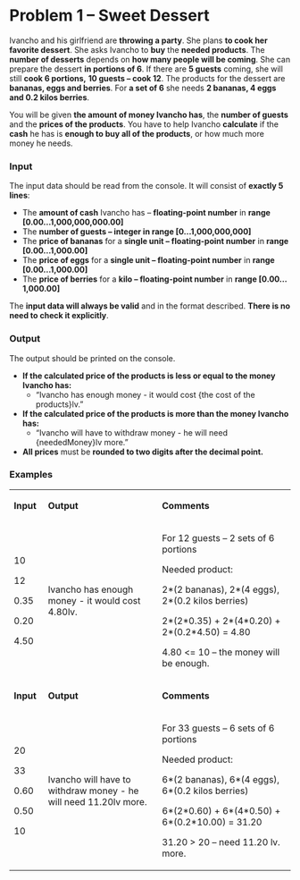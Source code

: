 <h1>Problem 1 &ndash; Sweet Dessert</h1>
<p>Ivancho and his girlfriend are <strong>throwing a party</strong>. She plans <strong>to cook her favorite dessert</strong>. She asks Ivancho to <strong>buy</strong> the <strong>needed products</strong>. The <strong>number of desserts</strong> depends on <strong>how many people will be coming</strong>. She can prepare the dessert <strong>in portions of 6</strong>. If there are <strong>5 guests</strong> coming, she will still <strong>cook 6 portions,</strong> <strong>10 guests &ndash; cook 12</strong>. The products for the dessert are <strong>bananas, eggs and berries</strong>. For <strong>a set of 6</strong> she needs <strong>2 bananas, 4 eggs and 0.2 kilos berries</strong>.</p>
<p>You will be given <strong>the amount of money Ivancho has</strong>, the <strong>number of guests </strong>and the <strong>prices of the products</strong>. You have to help Ivancho <strong>calculate</strong> if the <strong>cash</strong> he has is <strong>enough to buy all of the products</strong>, or how much more money he needs.</p>
<h3>Input</h3>
<p>The input data should be read from the console. It will consist of <strong>exactly 5 lines</strong>:</p>
<ul>
<li>The <strong>amount of cash</strong> Ivancho has &ndash; <strong>floating-point number</strong> in <strong>range [0.0</strong><strong>0&hellip;1,000,000,000.00]</strong></li>
<li>The <strong>number of guests &ndash; integer in range [0&hellip;1,000,000,000]</strong></li>
<li>The <strong>price of bananas</strong> for a <strong>single unit &ndash; floating-point number</strong> in <strong>range [0.</strong><strong>00&hellip;1,000.00]</strong></li>
<li>The <strong>price of eggs</strong> for a <strong>single unit &ndash; floating-point number</strong> in <strong>range [0.</strong><strong>00&hellip;1,000.00]</strong></li>
<li>The <strong>price of berries</strong> for a <strong>kilo &ndash; floating-point number</strong> in <strong>range [0.0</strong><strong>0&hellip;1,000.00]</strong></li>
</ul>
<p>The <strong>input data will always be valid</strong> and in the format described. <strong>There is no need to check it explicitly</strong>.</p>
<h3>Output</h3>
<p>The output should be printed on the console.</p>
<ul>
<li><strong>If the calculated price of the products is less or equal to the money Ivancho has:</strong>
<ul>
<li>&ldquo;Ivancho has enough money - it would cost {the cost of the products}lv.&rdquo;</li>
</ul>
</li>
<li><strong>If the calculated price of the products is more than the money Ivancho has:</strong>
<ul>
<li>&ldquo;Ivancho will have to withdraw money - he will need {neededMoney}lv more.&rdquo;</li>
</ul>
</li>
<li><strong>All prices</strong> must be <strong>rounded to two digits after the decimal point.</strong></li>
</ul>
<h3>Examples</h3>
<table width="0">
<tbody>
<tr>
<td width="50">
<p><strong>Input</strong></p>
</td>
<td width="304">
<p><strong>Output</strong></p>
</td>
<td width="348">
<p><strong>Comments</strong></p>
</td>
</tr>
<tr>
<td width="50">
<p>10</p>
<p>12</p>
<p>0.35</p>
<p>0.20</p>
<p>4.50</p>
</td>
<td width="304">
<p>Ivancho has enough money - it would cost 4.80lv.</p>
</td>
<td width="348">
<p>For 12 guests &ndash; 2 sets of 6 portions</p>
<p>Needed product:</p>
<p>2*(2 bananas), 2*(4 eggs), 2*(0.2 kilos berries)</p>
<p>2*(2*0.35) + 2*(4*0.20) + 2*(0.2*4.50) = 4.80</p>
<p>4.80 &lt;= 10 &ndash; the money will be enough.</p>
</td>
</tr>
<tr>
<td width="50">
<p><strong>Input</strong></p>
</td>
<td width="304">
<p><strong>Output</strong></p>
</td>
<td width="348">
<p><strong>Comments</strong></p>
</td>
</tr>
<tr>
<td width="50">
<p>20</p>
<p>33</p>
<p>0.60</p>
<p>0.50</p>
<p>10</p>
</td>
<td width="304">
<p>Ivancho will have to withdraw money - he will need 11.20lv more.</p>
</td>
<td width="348">
<p>For 33 guests &ndash; 6 sets of 6 portions</p>
<p>Needed product:</p>
<p>6*(2 bananas), 6*(4 eggs), 6*(0.2 kilos berries)</p>
<p>6*(2*0.60) + 6*(4*0.50) + 6*(0.2*10.00) = 31.20</p>
<p>31.20 &gt; 20 &ndash; need 11.20 lv. more.</p>
</td>
</tr>
</tbody>
</table>
<p>&nbsp;</p>